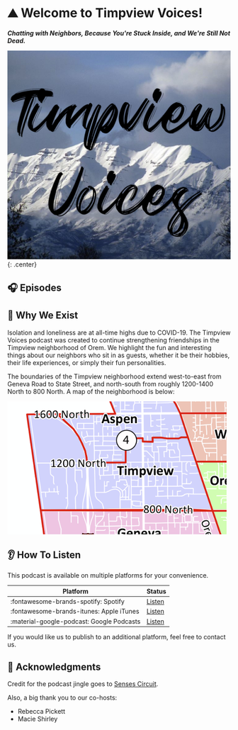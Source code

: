# :mountain: Welcome to Timpview Voices!

***Chatting with Neighbors, Because You're Stuck Inside, and We're Still Not Dead.***

![Mount Timpanogos](img/Timpview_Voices_Album.jpg){: .center}

## :headphones: Episodes

<div id='buzzsprout-large-player-1520302-artist-Billy-20Wilson'></div><script type='text/javascript' charset='utf-8' src='https://www.buzzsprout.com/1520302.js?player=large&artist=Billy%20Wilson&container_id=buzzsprout-large-player-1520302-artist-Billy-20Wilson'></script>

## :sparkling_heart: Why We Exist

Isolation and loneliness are at all-time highs due to COVID-19. The Timpview Voices podcast was created to continue strengthening friendships in the Timpview neighborhood of Orem. We highlight the fun and interesting things about our neighbors who sit in as guests, whether it be their hobbies, their life experiences, or simply their fun personalities.

The boundaries of the Timpview neighborhood extend west-to-east from Geneva Road to State Street, and north-south from roughly 1200-1400 North to 800 North. A map of the neighborhood is below:

![Timpview Neighborhood](img/timpview_neighborhood.png)

## :ear: How To Listen

This podcast is available on multiple platforms for your convenience. 

| Platform                                  | Status                                                                                            |
| ----------------------------------------- | ------------------------------------------------------------------------------------------------- |
| :fontawesome-brands-spotify: Spotify      | [Listen](https://open.spotify.com/show/5ROfEnCjeA0CUpRp1ZIdFD)                                    |
| :fontawesome-brands-itunes: Apple iTunes  | [Listen](https://podcasts.apple.com/us/podcast/timpview-voices/id1547120583)                      |
| :material-google-podcast: Google Podcasts | [Listen](https://podcasts.google.com/feed/aHR0cHM6Ly9mZWVkcy5idXp6c3Byb3V0LmNvbS8xNTIwMzAyLnJzcw) |

If you would like us to publish to an additional platform, feel free to contact us.

## :star2: Acknowledgments

Credit for the podcast jingle goes to [Senses Circuit](https://www.senses-circuit.com/?lang=en).

Also, a big thank you to our co-hosts:

* Rebecca Pickett
* Macie Shirley
